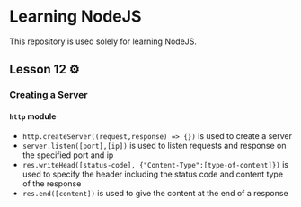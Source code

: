 # Learning NodeJS

This repository is used solely for learning NodeJS.

## Lesson 12 :gear:

### Creating a Server

#### `http` module

- `http.createServer((request,response) => {})` is used to create a server
- `server.listen([port],[ip])` is used to listen requests and response on the specified port and ip
- `res.writeHead([status-code], {"Content-Type":[type-of-content]})` is used to specify the header including the status code and content type of the response
- `res.end([content])` is used to give the content at the end of a response
